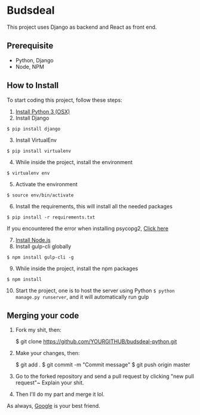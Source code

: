 # Budsdeal

This project uses Django as backend and React as front end.

## Prerequisite

- Python, Django
- Node, NPM

## How to Install

To start coding this project, follow these steps:

1. [Install Python 3 (OSX)](http://docs.python-guide.org/en/latest/starting/install3/osx/#install3-osx)
2. Install Django 

`$ pip install django`

3. Install VirtualEnv 

`$ pip install virtualenv`

4. While inside the project, install the environment

`$ virtualenv env`

5. Activate the environment

`$ source env/bin/activate`

6. Install the requirements, this will install all the needed packages

`$ pip install -r requirements.txt`

If you encountered the error when installing psycopg2, [Click here](http://stackoverflow.com/questions/28253681/you-need-to-install-postgresql-server-dev-x-y-for-building-a-server-side-extensi)

7. [Install Node.js](https://nodejs.org/en/download/)
8. Install gulp-cli globally

`$ npm install gulp-cli -g`

9. While inside the project, install the npm packages

`$ npm install`

10. Start the project, one is to host the server using Python
`$ python manage.py runserver`, and it will automatically run gulp

## Merging your code

1. Fork my shit, then:
    
    
    $ git clone https://github.com/YOURGITHUB/budsdeal-python.git
    
2. Make your changes, then:


    $ git add .
    $ git commit -m "Commit message"
    $ git push origin master
    
    
3. Go to the forked repository and send a pull request by clicking "new pull request"~ Explain your shit.
4. Then I'll do my part and merge it lol.

As always, [Google](http://www.google.com) is your best friend.